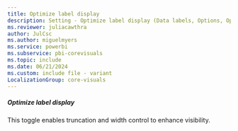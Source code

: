 ```yaml
---
title: Optimize label display
description: Setting - Optimize label display (Data labels, Options, Optimize label display)
ms.reviewer: juliacawthra
author: JulCsc
ms.author: miguelmyers
ms.service: powerbi
ms.subservice: pbi-corevisuals
ms.topic: include
ms.date: 06/21/2024
ms.custom: include file - variant
LocalizationGroup: core-visuals
---
```

##### Optimize label display

This toggle enables truncation and width control to enhance visibility.
